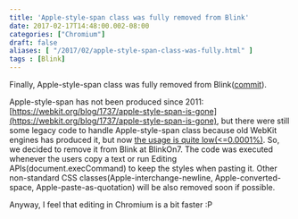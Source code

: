```yaml
---
title: 'Apple-style-span class was fully removed from Blink'
date: 2017-02-17T14:48:00.002-08:00
categories: ["Chromium"]
draft: false
aliases: [ "/2017/02/apple-style-span-class-was-fully.html" ]
tags : [Blink]
---
```


Finally, Apple-style-span class was fully removed from Blink([commit](https://codereview.chromium.org/2685793002/)).  
  
Apple-style-span has not been produced since 2011: [https://webkit.org/blog/1737/apple-style-span-is-gone](https://webkit.org/blog/1737/apple-style-span-is-gone), but there were still some legacy code to handle Apple-style-span class because old WebKit engines has produced it, but now [the usage is quite low(<=0.0001%)](https://www.chromestatus.com/metrics/feature/timeline/popularity/461). So, we decided to remove it from Blink at BlinkOn7. The code was executed whenever the users copy a text or run Editing APIs(document.execCommand) to keep the styles when pasting it. Other non-standard CSS classes(Apple-interchange-newline, Apple-converted-space, Apple-paste-as-quotation) will be also removed soon if possible.  
  
Anyway, I feel that editing in Chromium is a bit faster :P